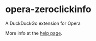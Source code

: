 opera-zeroclickinfo
===================

A DuckDuckGo extension for Opera

More info at the [help page](http://help.dukgo.com/customer/portal/articles/216453-opera).
